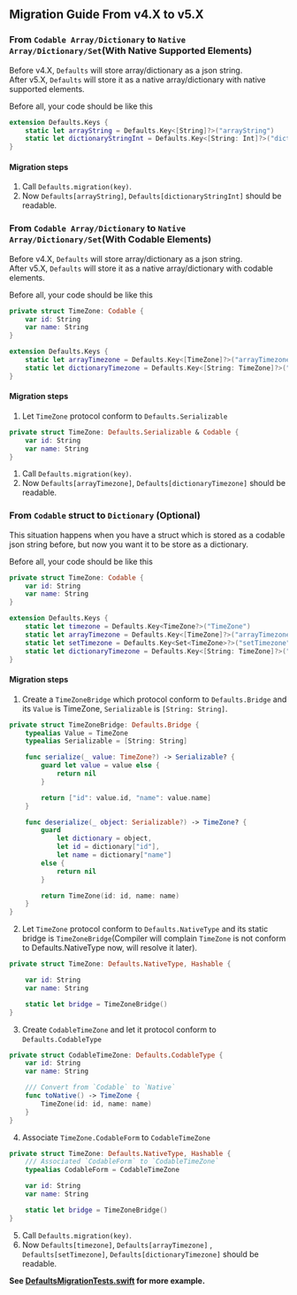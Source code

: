 ## Migration Guide From v4.X to v5.X

### From `Codable Array/Dictionary` to `Native Array/Dictionary/Set`(With Native Supported Elements)

Before v4.X, `Defaults` will store array/dictionary as a json string.  
After v5.X, `Defaults` will store it as a native array/dictionary with native supported elements.

Before all, your code should be like this
```swift
extension Defaults.Keys {
	static let arrayString = Defaults.Key<[String]?>("arrayString")
	static let dictionaryStringInt = Defaults.Key<[String: Int]?>("dictionaryStringInt")
}
```
#### Migration steps
1. Call `Defaults.migration(key)`.
2. Now `Defaults[arrayString]`, `Defaults[dictionaryStringInt]` should be readable.

### From `Codable Array/Dictionary` to `Native Array/Dictionary/Set`(With Codable Elements)

Before v4.X, `Defaults` will store array/dictionary as a json string.  
After v5.X, `Defaults` will store it as a native array/dictionary with codable elements.

Before all, your code should be like this
```swift
private struct TimeZone: Codable {
	var id: String
	var name: String
}

extension Defaults.Keys {
	static let arrayTimezone = Defaults.Key<[TimeZone]?>("arrayTimezone")
	static let dictionaryTimezone = Defaults.Key<[String: TimeZone]?>("dictionaryTimezone")
}
```
#### Migration steps
1. Let `TimeZone` protocol conform to `Defaults.Serializable`
```swift
private struct TimeZone: Defaults.Serializable & Codable {
	var id: String
	var name: String
}
```
1. Call `Defaults.migration(key)`.
3. Now `Defaults[arrayTimezone]`, `Defaults[dictionaryTimezone]` should be readable.


### From `Codable` struct to `Dictionary` (Optional) 

This situation happens when you have a struct which is stored as a codable json string before, but now you want it to be store as a dictionary.

Before all, your code should be like this
```swift
private struct TimeZone: Codable {
	var id: String
	var name: String
}

extension Defaults.Keys {
	static let timezone = Defaults.Key<TimeZone?>("TimeZone")
	static let arrayTimezone = Defaults.Key<[TimeZone]?>("arrayTimezone")
	static let setTimezone = Defaults.Key<Set<TimeZone>?>("setTimezone")
	static let dictionaryTimezone = Defaults.Key<[String: TimeZone]?>("setTimezone")
}
```
#### Migration steps
1. Create a `TimeZoneBridge` which protocol conform to `Defaults.Bridge` and its `Value` is TimeZone, `Serializable` is `[String: String]`.
```swift
private struct TimeZoneBridge: Defaults.Bridge {
	typealias Value = TimeZone
	typealias Serializable = [String: String]

	func serialize(_ value: TimeZone?) -> Serializable? {
		guard let value = value else {
			return nil
		}

		return ["id": value.id, "name": value.name]
	}

	func deserialize(_ object: Serializable?) -> TimeZone? {
		guard
			let dictionary = object,
			let id = dictionary["id"],
			let name = dictionary["name"]
		else {
			return nil
		}

		return TimeZone(id: id, name: name)
	}
}
```
2. Let `TimeZone` protocol conform to `Defaults.NativeType` and its static bridge is `TimeZoneBridge`(Compiler will complain `TimeZone` is not conform to Defaults.NativeType now, will resolve it later).
```swift
private struct TimeZone: Defaults.NativeType, Hashable {

	var id: String
	var name: String

	static let bridge = TimeZoneBridge()
}
```
3. Create `CodableTimeZone` and let it protocol conform to `Defaults.CodableType`
```swift
private struct CodableTimeZone: Defaults.CodableType {
	var id: String
	var name: String

	/// Convert from `Codable` to `Native`
	func toNative() -> TimeZone {
		TimeZone(id: id, name: name)
	}
}
```
4. Associate `TimeZone.CodableForm` to `CodableTimeZone`
```swift
private struct TimeZone: Defaults.NativeType, Hashable {
	/// Associated `CodableForm` to `CodableTimeZone`
	typealias CodableForm = CodableTimeZone

	var id: String
	var name: String

	static let bridge = TimeZoneBridge()
}
```
5. Call `Defaults.migration(key)`.
6. Now `Defaults[timezone]`, `Defaults[arrayTimezone]` , `Defaults[setTimezone]`, `Defaults[dictionaryTimezone]` should be readable.

**See [DefaultsMigrationTests.swift](https://github.com/hank121314/Defaults/blob/develop/Tests/DefaultsTests/DefaultsMigrationTests.swift) for more example.**